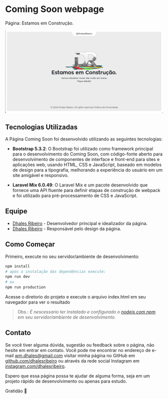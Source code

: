 # Coming Soon webpage
Página: Estamos em Construção.

![Coming Soon Logo](/src/img/Screenshot.png)

## Tecnologias Utilizadas

A Página Coming Soon foi desenvolvido utilizando as seguintes tecnologias:

- **Bootstrap 5.3.2**: O Bootstrap foi utilizado como framework principal para o desenvolvimento do Coming Soon, com código-fonte aberto para desenvolvimento de componentes de interface e front-end para sites e aplicações web, usando HTML, CSS e JavaScript, baseado em modelos de design para a tipografia, melhorando a experiência do usuário em um site amigável e responsivo.

- **Laravel Mix 6.0.49**: O Laravel Mix e um pacote desenvolvido que fornece uma API fluente para definir etapas de construção de webpack e foi utilizado para pré-processamento de CSS e JavaScript.

## Equipe

- [Dhales Ribeiro](https://github.com/DhalesRibeiro) - Desenvolvedor principal e idealizador da página.
- [Dhales Ribeiro](https://instagram.com.br/dhalesribeiro) - Responsável pelo design da página.

## Como Começar

Primeiro, execute no seu servidor/ambiente de desenvolvimento:

```bash
npm install
# após a instalação das dependências execute:
npm run dev
# ou
npm run production
```
Acesse o diretorio do projeto e execute o arquivo index.html em seu navegador para ver o resultado

> Obs.: *É nescessario ter instalado e configurado o [nodejs com npm](https://nodejs.org/en/download) em seu servidor/ambiente de desenvolvimento.*

## Contato

Se você tiver alguma dúvida, sugestão ou feedback sobre o página, não hesite em entrar em contato. Você pode me encontrar no endereço de e-mail [wm.dhales@gmail.com](mailto:wm.dhales@gmail.com) visitar minha página no GitHub em [github.com/dhalesribeiro](https://github.com/dhalesribeiro) ou através da rede social Instagram em [instagram.com/dhalesribeiro](https://instagram.com/dhalesribeiro).

Espero que essa página possa te ajudar de alguma forma, seja em um projeto rápido de desenvolvimento ou apenas para estudo.

Gratidão 🙏 